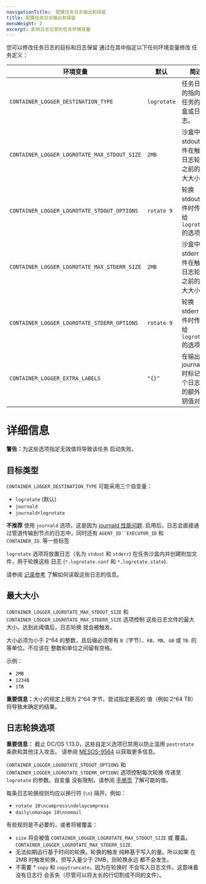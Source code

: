 ```yaml
---
navigationTitle:  配置任务日志输出和保留
title: 配置任务日志输出和保留
menuWeight: 2
excerpt: 影响日志记录的任务环境变量
---
```



您可以修改任务日志的目标和日志保留
通过在其中指定以下任何环境变量修改
任务定义：

| 环境变量 | 默认 | 简述 |
|----------------------|---------|-------------------|
| `CONTAINER_LOGGER_DESTINATION_TYPE`          | `logrotate` | 任务日志的指向：任务的沙盒或日志。|
| `CONTAINER_LOGGER_LOGROTATE_MAX_STDOUT_SIZE` | `2MB`       | 沙盒中 stdout 文件在触发日志轮换之前的最大大小。|
| `CONTAINER_LOGGER_LOGROTATE_STDOUT_OPTIONS`  | `rotate 9` | 轮换 stdout 文件时传递给 `logrotate` 的选项。|
| `CONTAINER_LOGGER_LOGROTATE_MAX_STDERR_SIZE` | `2MB`       | 沙盒中 stderr 文件在触发日志轮换之前的最大大小。|
| `CONTAINER_LOGGER_LOGROTATE_STDERR_OPTIONS`  | `rotate 9` | 轮换 stderr 文件时传递给 `logrotate` 的选项。|
| `CONTAINER_LOGGER_EXTRA_LABELS`              | `"{}"`      | 在输出到 journald 时标记每个日志行的额外密钥值对。|


# 详细信息

<p class="message--warning"><strong>警告：</strong>为这些选项指定无效值将导致该任务
启动失败。</p>

## 目标类型

`CONTAINER_LOGGER_DESTINATION_TYPE` 可能采用三个自变量：

* `logrotate` (默认)
* `journald`
* `journald+logrotate`

**不推荐** 使用 `journald` 选项，这是因为
[journald 性能问题](https://github.com/systemd/systemd/issues/5102).
启用后，日志会直接通过管道传输到节点的日志中，同时还有
`AGENT_ID``EXECUTOR_ID` 和 `CONTAINER_ID`. 等一些标签

`logrotate` 选项将放置日志（名为 `stdout` 和 `stderr`)
在任务沙盒内并创建附加文件，用于轮换这些
日志 (`*.logrotate.conf` 和 `*.logrotate.state`).

请参阅 [记录参考](/mesosphere/dcos/cn/1.13/monitoring/logging/logging-reference/)
了解如何读取这些日志的信息。

## 最大大小

`CONTAINER_LOGGER_LOGROTATE_MAX_STDOUT_SIZE` 和
`CONTAINER_LOGGER_LOGROTATE_MAX_STDERR_SIZE` 选项控制
这些日志文件的最大大小。达到此阈值后，日志轮换
就会被触发。

大小必须为小于 2^64 的整数，且后缀必须带有
`B`（字节）、`KB`、`MB`、`GB` 或 `TB`. 的等单位。不应该在
整数和单位之间留有空格。

示例：

* `2MB`
* `1234B`
* `1TB`

<p class="message--important"><strong>重要信息：</strong>大小的规定上限为 2^64 字节。尝试指定更高的
值（例如 2^64 TB）将导致未确定的结果。</p>

## 日志轮换选项

<p class="message--important"><strong>重要信息：</strong>
截止 DC/OS 1.13.0，这些自定义选项已禁用以防止滥用
<code>postrotate</code> 条款和其他注入攻击。
请参阅 <a href="https://issues.apache.org/jira/browse/MESOS-9564">MESOS-9564</a>
以获取更多信息。</p>

`CONTAINER_LOGGER_LOGROTATE_STDOUT_OPTIONS` 和
`CONTAINER_LOGGER_LOGROTATE_STDERR_OPTIONS` 选项控制每次轮换
传递至 `logrotate` 的参数。自变量
没有限制。请参阅 [手册页](https://linux.die.net/man/8/logrotate)
了解可能的值。

每条日志轮换规则均应以换行符 (`\n`) 隔开。例如：

* `rotate 10\ncompress\ndelaycompress`
* `daily\nmaxage 10\nnomail`

有些规则是不必要的，或者将被覆盖：

* `size` 将会被值
  `CONTAINER_LOGGER_LOGROTATE_MAX_STDOUT_SIZE`
  或  覆盖。`CONTAINER_LOGGER_LOGROTATE_MAX_STDERR_SIZE`.
* 无法如期运行基于时间的轮换。轮换的触发
  纯粹基于写入的量。所以如果
  在 2MB 时触发轮换，但写入量少于 2MB，则轮换永远
  都不会发生。
* 不需要 * `copy` 和 `copytruncate`，因为在轮换时
  不会写入日志文件。这意味着没有日志行
  会丢失（尽管可以将太长的行切割成不同的文件）。
